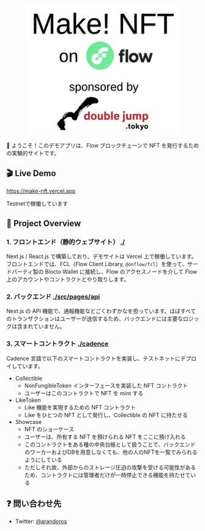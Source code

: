 <p align="center">
    <a href="https://make-nft.vercel.app/">
        <img width="400" src="./etc/banner.png" />
    </a>
</p>

👋 ようこそ！このデモアプリは、Flow ブロックチェーンで NFT を発行するための実験的サイトです。

## 🎬 Live Demo

https://make-nft.vercel.app

Testnetで稼働しています

## 🔎 Project Overview

### 1. フロントエンド（静的ウェブサイト） [./](./)

Next.js / React.js で構築しており、デモサイトは Vercel 上で稼働しています。フロントエンドでは、FCL（Flow Client Library, `@onflow/fcl`）を使って、サードパーティ製の Blocto Wallet に接続し、Flow のアクセスノードを介して Flow 上のアカウントやコントラクトとやり取りします。

### 2. バックエンド [./src/pages/api](./src/pages/api/)

Next.js の API 機能で、通報機能などごくわずかなを担っています。ほぼすべてのトランザクションはユーザーが送信するため、バックエンドには主要なロジックは含まれていません。


### 3. スマートコントラクト [./cadence](./cadence/)

Cadence 言語で以下のスマートコントラクトを実装し、テストネットにデプロイしています。

- Collectible
    - NonFungibleToken インターフェースを実装した NFT コントラクト
    - ユーザーはこのコントラクトで NFT を mint する
- LikeToken
    - Like 機能を実現するための NFT コントラクト
    - Like をひとつの NFT として発行し、Collectible の NFT に持たせる
- Showcase
    - NFT のショーケース
    - ユーザーは、所有する NFT を預けられる NFT をここに預け入れる
    - このコントラクトをある種の中央台帳として扱うことで、バックエンドのワーカーおよびDBを用意しなくても、他の人のNFTを一覧でみられるようにしている
    - ただしそれ故、外部からのストレージ圧迫の攻撃を受ける可能性があるため、コントラクトには管理者だけが一時停止できる機能を持たせている

## ❓ 問い合わせ先

- Twitter: [@arandoros](https://twitter.com/arandoros)
